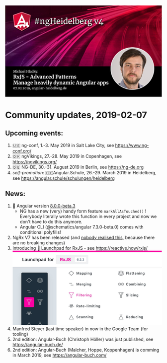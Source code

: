![ngHeidelbergv4.jpg](ngHeidelbergv4.jpg)

# Community updates, 2019-02-07

## Upcoming events:

1. 🇺🇸 ng-conf, 1.-3. May 2019 in Salt Lake City, see https://www.ng-conf.org/
1. 🇩🇰 ngVikings, 27.-28. May 2019 in Copenhagen, see https://ngvikings.org/
1. 🇩🇪 NG-DE, 30.-31. August 2019 in Berlin, see https://ng-de.org
1. _self-promotion:_ 🇩🇪Angular.Schule, 26.-29. March 2019 in Heidelberg, see https://angular.schule/schulungen/heidelberg



## News:

1. :rocket: Angular version [8.0.0-beta.3](https://github.com/angular/angular/blob/master/CHANGELOG.md#800-beta3-2019-02-06)
    -  NG has a new (very) handy form feature `markAllAsTouched()` ! Everybody literally wrote this function in every project and now we don't have to do this anymore.
    - Angular CLI (@schematics/angular 7.3.0-beta.0) comes with conditional polyfills!
1. NgRx V7 has been released (and [nobody realised this](https://twitter.com/brandontroberts/status/1088081041535979520), because there are no breaking changes)
1. Introducing 🚀 Launchpad for RxJS - see https://reactive.how/rxjs/
   ![ngHeidelbergv4_rxjs_launchpad.jpg](ngHeidelbergv4_rxjs_launchpad.jpg)
1. Manfred Steyer (last time speaker) in now in the Google Team (for tooling)
1. 2nd edition: Angular-Buch (Christoph Höller) was just published, see https://angular-buch.de/
1. 2nd edition: Angular-Buch (Malcher, Hoppe, Koppenhagen) is comming in March 2019, see https://angular-buch.com/
